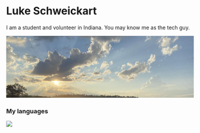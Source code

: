 # Luke Schweickart

I am a student and volunteer in Indiana. You may know me as the tech guy.

![West Virginia Picture](IMG_7031_edit.min.jpg)

### My languages
<img src="https://github-readme-stats.vercel.app/api/top-langs/?username=lukebsa&show_icons=true&hide_border=false&theme=radical&hide_border=true">
